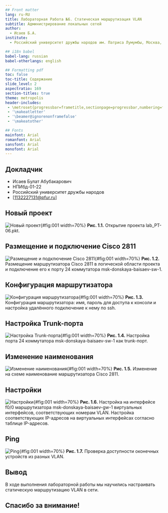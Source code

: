 ```yaml
---
## Front matter
lang: ru-RU
title: Лабораторная Работа №6. Статическая маршрутизация VLAN 
subtitle: Администрирование локальных сетей
author:
  - Исаев Б.А.
institute:
  - Российский университет дружбы народов им. Патриса Лумумбы, Москва, Россия

## i18n babel
babel-lang: russian
babel-otherlangs: english

## Formatting pdf
toc: false
toc-title: Содержание
slide_level: 2
aspectratio: 169
section-titles: true
theme: metropolis
header-includes:
 - \metroset{progressbar=frametitle,sectionpage=progressbar,numbering=fraction}
 - '\makeatletter'
 - '\beamer@ignorenonframefalse'
 - '\makeatother'

## Fonts
mainfont: Arial
romanfont: Arial
sansfont: Arial
monofont: Arial
---
```



## Докладчик


  * Исаев Булат Абубакарович
  * НПИбд-01-22
  * Российский университет дружбы народов
  * [1132227131@pfur.ru]



## Новый проект
![Новый проект](Images/1.png){#fig:001 width=70%}
**Рис. 1.1.** Открытие проекта lab_PT-06.pkt.

## Размещение и подключение Cisco 2811
![Размещение и подключение Cisco 2811](Images/2.png){#fig:001 width=70%}
**Рис. 1.2.** Размещение маршрутизатора Cisco 2811 в логической области проекта и подключение его к порту 24 коммутатора msk-donskaya-baisaev-sw-1.

## Конфигурация маршрутизатора
![Конфигурация маршрутизатора](Images/3.png){#fig:001 width=70%}
**Рис. 1.3.** Конфигурация маршрутизатора: имя, пароль для доступа к консоли и настройка удалённого подключение к нему по ssh.

## Настройка Trunk-порта
![Настройка Trunk-порта](Images/4.png){#fig:001 width=70%}
**Рис. 1.4.** Настройка порта 24 коммутатора msk-donskaya-baisaev-sw-1 как trunk-порт.

## Изменение наименования
![Изменение наименования](Images/5.png){#fig:001 width=70%}
**Рис. 1.5.** Изменение на схеме наименование маршрутизатора Cisco 2811. 

## Настройки
![Настройки](Images/6.png){#fig:001 width=70%}
**Рис. 1.6.** Настройка на интерфейсе f0/0 маршрутизатора msk-donskaya-baisaev-gw-1 виртуальных интерфейсов, соответствующих номерам VLAN. Настройка соответствующих IP-адресов на виртуальных интерфейсах согласно таблице IP-адресов.

## Ping
![Ping](Images/7.png){#fig:001 width=70%}
**Рис. 1.7.** Проверка доступности оконечных устройств из разных VLAN.


## Вывод
В ходе выполнения лабораторной работы мы научились настраивать статическую маршрутизацию VLAN в сети.

## Спасибо за внимание!
